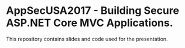 # AppSecUSA2017 - Building Secure ASP.NET Core MVC Applications.
This repository contains slides and code used for the presentation. 

